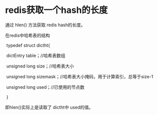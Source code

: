 # redis获取一个hash的长度



通过 hlen() 方法获取 redis hash的长度。

在redis中哈希表的结构

​	typedef struct dictht{

​		dictEntry table；//哈希表数组

​		unsigned long size；//哈希表大小

​		unsigned long sizemask；//哈希表大小掩码，用于计算索引，总等于size-1

​		unsigned long used；//已使用的节点数

​	}



即hlen()实际上是读取了 dictht中 used的值。